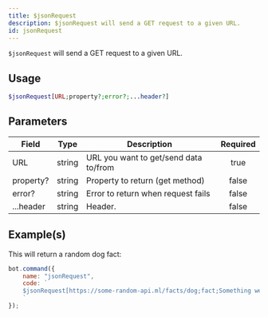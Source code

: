 ```yaml
---
title: $jsonRequest
description: $jsonRequest will send a GET request to a given URL.
id: jsonRequest
---
```


`$jsonRequest` will send a GET request to a given URL.

## Usage

```php
$jsonRequest[URL;property?;error?;...header?]
```

## Parameters

| Field     | Type   | Description                           | Required |
| --------- | ------ | ------------------------------------- | :------: |
| URL       | string | URL you want to get/send data to/from |   true   |
| property? | string | Property to return (get method)       |  false   |
| error?    | string | Error to return when request fails    |  false   |
| ...header | string | Header.                               |  false   |

## Example(s)

This will return a random dog fact:

```javascript
bot.command({
    name: "jsonRequest",
    code: `
    $jsonRequest[https://some-random-api.ml/facts/dog;fact;Something went wrong.]
    `
});
```